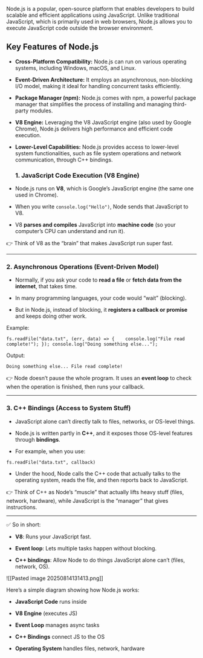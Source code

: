 
Node.js is a popular, open-source platform that enables developers to build scalable and efficient applications using JavaScript. Unlike traditional JavaScript, which is primarily used in web browsers, Node.js allows you to execute JavaScript code outside the browser environment.


## Key Features of Node.js

[](https://github.com/aswanthnarayan/ProgrammingNotes/blob/main/NodeJs%20%26%20Express%20Js/NodeJs.md#key-features-of-nodejs)

- **Cross-Platform Compatibility:** Node.js can run on various operating systems, including Windows, macOS, and Linux.
    
- **Event-Driven Architecture:** It employs an asynchronous, non-blocking I/O model, making it ideal for handling concurrent tasks efficiently.
    
- **Package Manager (npm):** Node.js comes with npm, a powerful package manager that simplifies the process of installing and managing third-party modules.
    
- **V8 Engine:** Leveraging the V8 JavaScript engine (also used by Google Chrome), Node.js delivers high performance and efficient code execution.
    
- **Lower-Level Capabilities:** Node.js provides access to lower-level system functionalities, such as file system operations and network communication, through C++ bindings.
  
  
  ### 1. **JavaScript Code Execution (V8 Engine)**

- Node.js runs on **V8**, which is Google’s JavaScript engine (the same one used in Chrome).
    
- When you write `console.log("Hello")`, Node sends that JavaScript to V8.
    
- V8 **parses and compiles** JavaScript into **machine code** (so your computer’s CPU can understand and run it).
    

👉 Think of V8 as the “brain” that makes JavaScript run super fast.

---

### 2. **Asynchronous Operations (Event-Driven Model)**

- Normally, if you ask your code to **read a file** or **fetch data from the internet**, that takes time.
    
- In many programming languages, your code would “wait” (blocking).
    
- But in Node.js, instead of blocking, it **registers a callback or promise** and keeps doing other work.
    

Example:

`fs.readFile("data.txt", (err, data) => {    console.log("File read complete!"); }); console.log("Doing something else...");`

Output:

`Doing something else... File read complete!`

👉 Node doesn’t pause the whole program. It uses an **event loop** to check when the operation is finished, then runs your callback.

---

### 3. **C++ Bindings (Access to System Stuff)**

- JavaScript alone can’t directly talk to files, networks, or OS-level things.
    
- Node.js is written partly in **C++**, and it exposes those OS-level features through **bindings**.
    
- For example, when you use:
    

`fs.readFile("data.txt", callback)`

- Under the hood, Node calls the C++ code that actually talks to the operating system, reads the file, and then reports back to JavaScript.
    

👉 Think of C++ as Node’s “muscle” that actually lifts heavy stuff (files, network, hardware), while JavaScript is the “manager” that gives instructions.

---

✅ So in short:

- **V8**: Runs your JavaScript fast.
    
- **Event loop**: Lets multiple tasks happen without blocking.
    
- **C++ bindings**: Allow Node to do things JavaScript alone can’t (files, network, OS).
  
![[Pasted image 20250814131413.png]]

Here’s a simple diagram showing how Node.js works:

- **JavaScript Code** runs inside
    
- **V8 Engine** (executes JS)
    
- **Event Loop** manages async tasks
    
- **C++ Bindings** connect JS to the OS
    
- **Operating System** handles files, network, hardware